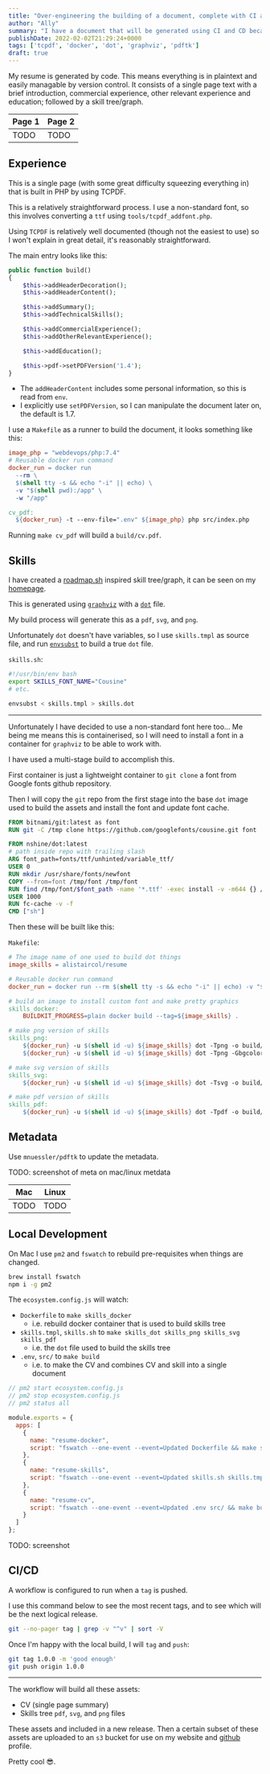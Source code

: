 ```yaml
---
title: "Over-engineering the building of a document, complete with CI and CD"
author: "Ally"
summary: "I have a document that will be generated using CI and CD because I like to overcomplicate things"
publishDate: 2022-02-02T21:29:24+0000
tags: ['tcpdf', 'docker', 'dot', 'graphviz', 'pdftk']
draft: true
---
```


My resume is generated by code. This means everything is in plaintext and easily managable by version control. It consists of a single page text with a brief introduction, commercial experience, other relevant experience and education; followed by a skill tree/graph.

| Page 1 | Page 2 |
|-|-|
| TODO | TODO |

## Experience

This is a single page (with some great difficulty squeezing everything in) that is built in PHP by using TCPDF.

This is a relatively straightforward process. I use a non-standard font, so this involves converting a `ttf` using `tools/tcpdf_addfont.php`.

Using `TCPDF` is relatively well documented (though not the easiest to use) so I won't explain in great detail, it's reasonably straightforward.

The main entry looks like this:

```php {hl_lines=[3,14]}
public function build()
{
    $this->addHeaderDecoration();
    $this->addHeaderContent();

    $this->addSummary();
    $this->addTechnicalSkills();

    $this->addCommercialExperience();
    $this->addOtherRelevantExperience();

    $this->addEducation();

    $this->pdf->setPDFVersion('1.4');
}
```

* The `addHeaderContent` includes some personal information, so this is read from `env`.
* I explicitly use `setPDFVersion`, so I can manipulate the document later on, the default is 1.7.

I use a `Makefile` as a runner to build the document, it looks something like this:

```makefile
image_php = "webdevops/php:7.4"
# Reusable docker run command
docker_run = docker run 
  --rm \
  $(shell tty -s && echo "-i" || echo) \
  -v "$(shell pwd):/app" \
  -w "/app"

cv_pdf:
  ${docker_run} -t --env-file=".env" ${image_php} php src/index.php
```

Running `make cv_pdf` will build a `build/cv.pdf`.

## Skills

I have created a [roadmap.sh](https://roadmap.sh/backend) inspired skill tree/graph, it can be seen on my [homepage](https://ac93.uk).

This is generated using [`graphviz`](https://graphviz.org/) with a [`dot`](https://graphviz.org/doc/info/lang.html) file.

My build process will generate this as a `pdf`, `svg`, and `png`.

Unfortunately `dot` doesn't have variables, so I use `skills.tmpl` as source file, and run [`envsubst`](https://linux.die.net/man/1/envsubst) to build a true `dot` file.

`skills.sh`:

```bash
#!/usr/bin/env bash
export SKILLS_FONT_NAME="Cousine"
# etc.

envsubst < skills.tmpl > skills.dot
```

---

Unfortunately I have decided to use a non-standard font here too... Me being me means this is containerised, so I will need to install a font in a container for `graphviz` to be able to work with.

I have used a multi-stage build to accomplish this.

First container is just a lightweight container to `git clone` a font from Google fonts github repository.

Then I will copy the `git` repo from the first stage into the base `dot` image used to build the assets and install the font and update font cache.

```Dockerfile
FROM bitnami/git:latest as font
RUN git -C /tmp clone https://github.com/googlefonts/cousine.git font

FROM nshine/dot:latest
# path inside repo with trailing slash
ARG font_path=fonts/ttf/unhinted/variable_ttf/
USER 0
RUN mkdir /usr/share/fonts/newfont
COPY --from=font /tmp/font /tmp/font
RUN find /tmp/font/$font_path -name '*.ttf' -exec install -v -m644 {} /usr/share/fonts/newfont \;
USER 1000
RUN fc-cache -v -f
CMD ["sh"]
```

Then these will be built like this:

`Makefile`:

```makefile
# The image name of one used to build dot things
image_skills = alistaircol/resume

# Reusable docker run command
docker_run = docker run --rm $(shell tty -s && echo "-i" || echo) -v "$(shell pwd):/app" -w "/app"

# build an image to install custom font and make pretty graphics
skills_docker:
	BUILDKIT_PROGRESS=plain docker build --tag=${image_skills} .

# make png version of skills
skills_png:
	${docker_run} -u $(shell id -u) ${image_skills} dot -Tpng -o build/skills.png skills.dot
	${docker_run} -u $(shell id -u) ${image_skills} dot -Tpng -Gbgcolor="#41403e" -o build/skills-web.png skills.dot

# make svg version of skills
skills_svg:
	${docker_run} -u $(shell id -u) ${image_skills} dot -Tsvg -o build/skills.svg skills.dot

# make pdf version of skills
skills_pdf:
	${docker_run} -u $(shell id -u) ${image_skills} dot -Tpdf -o build/skills.pdf skills.dot
```

## Metadata

Use `mnuessler/pdftk` to update the metadata.

TODO: screenshot of meta on mac/linux metdata


| Mac | Linux |
|-|-|
| TODO | TODO |

## Local Development

On Mac I use `pm2` and `fswatch` to rebuild pre-requisites when things are changed.

```bash
brew install fswatch
npm i -g pm2
```

The `ecosystem.config.js` will watch:

* `Dockerfile` to `make skills_docker`
  * i.e. rebuild docker container that is used to build skills tree
* `skills.tmpl`, `skills.sh` to `make skills_dot skills_png skills_svg skills_pdf`
  * i.e. the `dot` file used to build the skills tree
* `.env`, `src/` to `make build`
  * i.e. to make the CV and combines CV and skill into a single document

```js
// pm2 start ecosystem.config.js
// pm2 stop ecosystem.config.js
// pm2 status all

module.exports = {
  apps: [
    {
      name: "resume-docker",
      script: "fswatch --one-event --event=Updated Dockerfile && make skills_docker",
    },
    {
      name: "resume-skills",
      script: "fswatch --one-event --event=Updated skills.sh skills.tmpl && make skills_dot skills_png skills_svg skills_pdf",
    },
    {
      name: "resume-cv",
      script: "fswatch --one-event --event=Updated .env src/ && make build",
    }
  ]
};
```

TODO: screenshot

## CI/CD

A workflow is configured to run when a `tag` is pushed.

I use this command below to see the most recent tags, and to see which will be the next logical release.

```bash
git --no-pager tag | grep -v "^v" | sort -V
```

Once I'm happy with the local build, I will `tag` and `push`:

```bash
git tag 1.0.0 -m 'good enough'
git push origin 1.0.0
```

---

The workflow will build all these assets:

* CV (single page summary)
* Skills tree `pdf`, `svg`, and `png` files

These assets and included in a new release. Then a certain subset of these assets are uploaded to an `s3` bucket for use on my website and [github](https://github.com/alistaircol) profile.

Pretty cool 😎.
